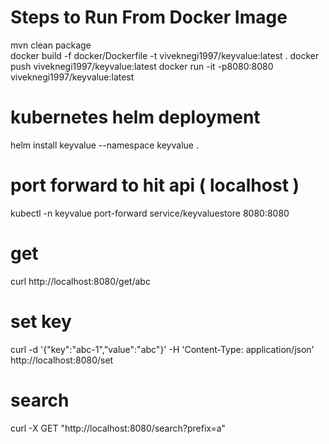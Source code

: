  # Steps to Run From Docker Image
mvn clean package    
docker build -f docker/Dockerfile -t viveknegi1997/keyvalue:latest .
docker push viveknegi1997/keyvalue:latest
docker run -it -p8080:8080 viveknegi1997/keyvalue:latest


# kubernetes helm deployment
helm install keyvalue --namespace keyvalue .

# port forward to hit api ( localhost )
kubectl -n keyvalue port-forward service/keyvaluestore 8080:8080

# get
curl http://localhost:8080/get/abc


# set key
curl -d '{"key":"abc-1","value":"abc"}' -H 'Content-Type: application/json' http://localhost:8080/set

# search
curl -X GET "http://localhost:8080/search?prefix=a"
